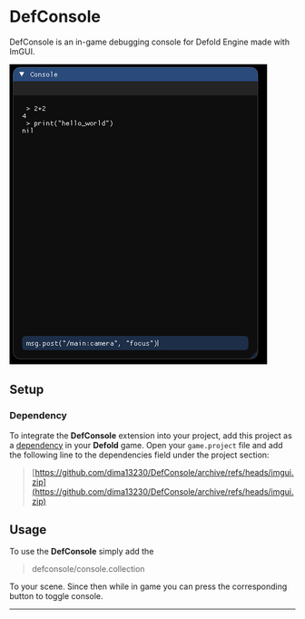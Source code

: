
# DefConsole

DefConsole is an in-game debugging console for Defold Engine made with ImGUI.

![Example](images/image1.png)

## Setup

### Dependency

To integrate the **DefConsole** extension into your project, add this project as a [dependency](https://www.defold.com/manuals/libraries/) in your **Defold** game. Open your `game.project` file and add the following line to the dependencies field under the project section:

> [https://github.com/dima13230/DefConsole/archive/refs/heads/imgui.zip](https://github.com/dima13230/DefConsole/archive/refs/heads/imgui.zip)

## Usage

To use the **DefConsole** simply add the
> defconsole/console.collection

To your scene. Since then while in game you can press the corresponding button to toggle console.


---
